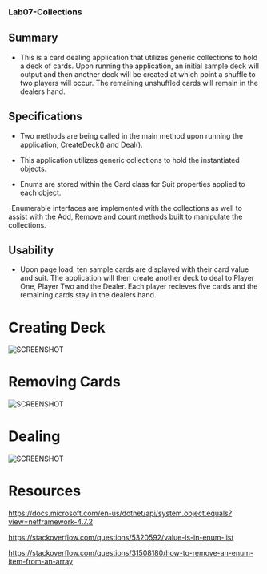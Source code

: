 ### Lab07-Collections

## Summary

- This is a card dealing application that utilizes generic collections to hold a deck of cards. Upon running the application, an initial sample deck will output and then another deck will be created at which point a shuffle to two players will occur. The remaining unshuffled cards will remain in the dealers hand.

## Specifications

- Two methods are being called in the main method upon running the application, CreateDeck() and Deal().

- This application utilizes generic collections to hold the instantiated objects.

- Enums are stored within the Card class for Suit properties applied to each object.

-Enumerable interfaces are implemented with the collections as well to assist with the Add, Remove and count methods built to manipulate the collections.


## Usability

- Upon page load, ten sample cards are displayed with their card value and suit. The application will then create another deck to deal to Player One, Player Two and the Dealer. Each player recieves five cards and the remaining cards stay in the dealers hand.

# Creating Deck
![SCREENSHOT](https://github.com/ntibbals/Lab07-Collections/blob/master/image.PNG)

# Removing Cards
![SCREENSHOT](https://github.com/ntibbals/Lab07-Collections/blob/master/image3.PNG)

# Dealing
![SCREENSHOT](https://github.com/ntibbals/Lab07-Collections/blob/master/image2.PNG)


# Resources

https://docs.microsoft.com/en-us/dotnet/api/system.object.equals?view=netframework-4.7.2

https://stackoverflow.com/questions/5320592/value-is-in-enum-list

https://stackoverflow.com/questions/31508180/how-to-remove-an-enum-item-from-an-array
